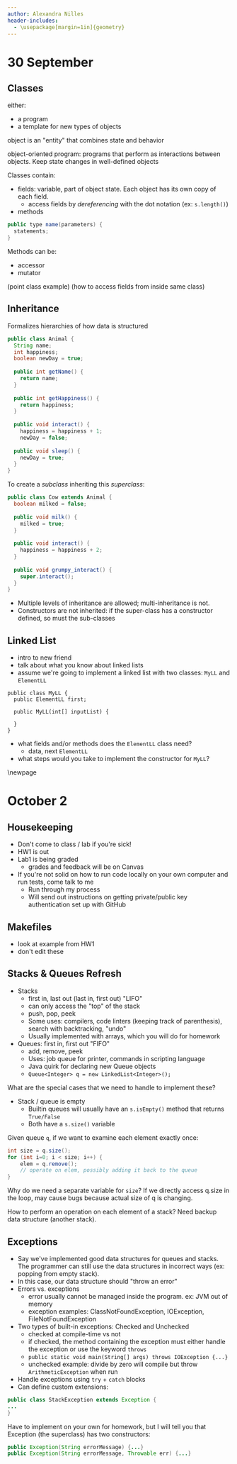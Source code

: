 ```yaml
---
author: Alexandra Nilles
header-includes:
  - \usepackage[margin=1in]{geometry}
---
```


# 30 September

## Classes

either:
 - a program
 - a template for new types of objects

object is an "entity" that combines state and behavior

object-oriented program: programs that perform as interactions between objects. Keep state changes in well-defined objects

Classes contain:
 - fields: variable, part of object state. Each object has its own copy of each field.
   - access fields by *dereferencing* with the dot notation (ex: `s.length()`)
 - methods

```java
public type name(parameters) {
  statements;
}
```

Methods can be:

- accessor
- mutator

(point class example)
(how to access fields from inside same class)

## Inheritance

Formalizes hierarchies of how data is structured

```java
public class Animal {
  String name;
  int happiness;
  boolean newDay = true;
  
  public int getName() {
    return name;
  }
  
  public int getHappiness() {
    return happiness;
  }
  
  public void interact() {
    happiness = happiness + 1;
    newDay = false;
    
  public void sleep() {
    newDay = true;
  }
}
```

To create a *subclass* inheriting this *superclass*:

```java
public class Cow extends Animal {
  boolean milked = false;
  
  public void milk() {
    milked = true;
  }
  
  public void interact() {
    happiness = happiness + 2;
  }
  
  public void grumpy_interact() {
    super.interact();
  }
}
```

- Multiple levels of inheritance are allowed; multi-inheritance is not.
- Constructors are not inherited: if the super-class has a constructor defined, so must the sub-classes


## Linked List

- intro to new friend
- talk about what you know about linked lists
- assume we're going to implement a linked list with two classes: `MyLL` and `ElementLL`

```
public class MyLL {
  public ElementLL first;
  
  public MyLL(int[] inputList) {
  
  }
}
```

- what fields and/or methods does the `ElementLL` class need?
  - data, next `ElementLL`
- what steps would you take to implement the constructor for `MyLL`?

\newpage

# October 2

## Housekeeping

- Don't come to class / lab if you're sick!
- HW1 is out
- Lab1 is being graded
    - grades and feedback will be on Canvas
- If you're not solid on how to run code locally on your own computer and run tests, come talk to me
    - Run through my process
    - Will send out instructions on getting private/public key authentication set up with GitHub

## Makefiles

- look at example from HW1
- don't edit these

## Stacks & Queues Refresh

- Stacks
  - first in, last out (last in, first out) "LIFO"
  - can only access the "top" of the stack
  - push, pop, peek
  - Some uses: compilers, code linters (keeping track of parenthesis), search with backtracking, "undo"
  - Usually implemented with arrays, which you will do for homework
- Queues: first in, first out "FIFO"
  - add, remove, peek
  - Uses: job queue for printer, commands in scripting language
  - Java quirk for declaring new Queue objects
  - `Queue<Integer> q = new LinkedList<Integer>();`

What are the special cases that we need to handle to implement these?

- Stack / queue is empty
  - Builtin queues will usually have an `s.isEmpty()` method that returns `True/False`
  - Both have a `s.size()` variable

Given queue `q`, if we want to examine each element exactly once:

```java
int size = q.size();
for (int i=0; i < size; i++) {
    elem = q.remove();
    // operate on elem, possibly adding it back to the queue
}
```

Why do we need a separate variable for `size`? If we directly access q.size in the loop, may cause bugs because actual size of q is changing.

How to perform an operation on each element of a stack? Need backup data structure (another stack).

## Exceptions

- Say we've implemented good data structures for queues and stacks. The programmer can still use the data structures in incorrect ways (ex: popping from empty stack).
- In this case, our data structure should "throw an error"
- Errors vs. exceptions
  - error usually cannot be managed inside the program. ex: JVM out of memory
  - exception examples: ClassNotFoundException, IOException, FileNotFoundException
- Two types of built-in exceptions: Checked and Unchecked
  - checked at compile-time vs not
  - if checked, the method containing the exception must either handle the exception or use the keyword `throws`
  - `public static void main(String[] args) throws IOException {...}`
  - unchecked example: divide by zero will compile but throw `ArithmeticException` when run
- Handle exceptions using `try` + `catch` blocks
- Can define custom extensions:

```java
public class StackException extends Exception {
...
}
```

Have to implement on your own for homework, but I will tell you that Exception (the superclass) has two constructors:

```java
public Exception(String errorMessage) {...}
public Exception(String errorMessage, Throwable err) {...}
```
